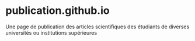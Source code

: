 # publication.github.io
Une page de publication des articles scientifiques des étudiants de diverses universités ou institutions supérieures
